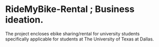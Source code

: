 # RideMyBike-Rental ; Business ideation.
The project encloses ebike sharing/rental for university students specifically applicable for students at The University of Texas at Dallas.
